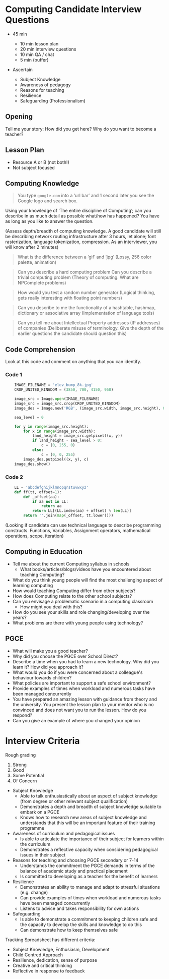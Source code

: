 Computing Candidate Interview Questions
=======================================

* 45 min
    * 10 min lesson plan
    * 20 min interview questions
    * 10 min QA / chat
    *  5 min (buffer)

* Ascertain
    * Subject Knowledge
    * Awareness of pedagogy
    * Reasons for teaching
    * Resilience
    * Safeguarding (Professionalism)


Opening
-------

Tell me your story:
  How did you get here?
  Why do you want to become a teacher?


Lesson Plan
-----------

* Resource A or B (not both!)
* Not subject focused


Computing Knowledge
-------------------

> You type `google.com` into a ‘url bar’ and 1 second later you see the Google logo and search box.

Using your knowledge of ‘The entire discipline of Computing’; can you describe in as much detail as possible what/how has happened? You have as long as you like to answer the question.

(Assess depth/breadth of computing knowledge. A good candidate will still be describing network routing infrastructure after 3 hours, let alone; font rasterization, language tokenization, compression. As an interviewer, you will know after 2 minutes)

> What is the difference between a ‘gif’ and ‘jpg’
(Lossy, 256 color palette, animation)

> Can you describe a hard computing problem
> Can you describe a trivial computing problem
(Theory of computing. What are NPComplete problems)

> How would you test a random number generator
(Logical thinking, gets really interesting with floating point numbers)

> Can you describe to me the functionality of a hashtable, hashmap, dictionary or associative array
(Implementation of language tools)

> Can you tell me about Intellectual Property addresses (IP addresses) of companies
(Deliberate misuse of terminology. Give the depth of the earlier questions the candidate should question this)

Code Comprehension
------------------

Look at this code and comment on anything that you can identify.

### Code 1

```python
    IMAGE_FILENAME = 'elev_bump_8k.jpg'
    CROP_UNITED_KINGDOM = (3850, 700, 4150, 950)

    image_src = Image.open(IMAGE_FILENAME)
    image_src = image_src.crop(CROP_UNITED_KINGDOM)
    image_des = Image.new('RGB', (image_src.width, image_src.height), 0x000000)

    sea_level = 0

    for y in range(image_src.height):
        for x in range(image_src.width):
            land_height = image_src.getpixel((x, y))
            if land_height - sea_level > 0:
                c = (0, 255, 0)
            else:
                c = (0, 0, 255)
        image_des.putpixel((x, y), c)
    image_des.show()
```

### Code 2

```python
    LL = 'abcdefghijklmnopqrstuvwxyz'
    def ff(tt, offset=1):
        def _offset(aa):
            if aa not in LL:
                return aa
            return LL[(LL.index(aa) + offset) % len(LL)]
        return ''.join(map(_offset, tt.lower()))
```

(Looking if candidate can use technical language to describe programming constructs. Functions, Variables, Assignment operators, mathematical operations, scope. iteration)

Computing in Education
----------------------

* Tell me about the current Computing syllabus in schools
    * What books/articles/blogs/videos have you encountered about teaching Computing?
* What do you think young people will find the most challenging aspect of learning computing
* How would teaching Computing differ from other subjects?
* How does Computing relate to the other school subjects?
* Can you envisage a problematic scenario in a computing classroom
    * How might you deal with this?
* How do you see your skills and role changing/developing over the years?
* What problems are there with young people using technology?

PGCE
----

* What will make you a good teacher?
* Why did you choose the PGCE over School Direct?
* Describe a time when you had to learn a new technology. Why did you learn it? How did you approach it?
* What would you do if you were concerned about a colleague's behaviour towards children?
* What policies are important to support a safe school environment?
* Provide examples of times when workload and numerous tasks have been managed concurrently
* You have prepared an amazing lesson with guidance from theory and the university. You present the lesson plan to your mentor who is no convinced and does not want you to run the lesson. How do you respond?
* Can you give an example of where you changed your opinion

Interview Criteria
==================

Rough grading
1. Strong
2. Good
3. Some Potential
4. Of Concern

* Subject Knowledge
    * Able to talk enthusiastically about an aspect of subject knowledge (from degree or other relevant subject qualification)
    * Demonstrates a depth and breadth of subject knowledge suitable to embark on a PGCE
    * Knows how to research new areas of subject knowledge and understands that this will be an important feature of their training programme
* Awareness of curriculum and pedagogical issues
    * Is able to articulate the importance of their subject for learners within the curriculum
    * Demonstrates a reflective capacity when considering pedagogical issues in their subject
* Reasons for teaching and choosing PGCE secondary or 7-14
    * Understands the commitment the PGCE demands in terms of the balance of academic study and practical placement
    * Is committed to developing as a teacher for the benefit of learners
* Resilience
    * Demonstrates an ability to manage and adapt to stressful situations (e.g. change)
    * Can provide examples of times when workload and numerous tasks have been managed concurrently
    * Listens to advice and takes responsibility for own actions
* Safeguarding
    * Is able to demonstrate a commitment to keeping children safe and the capacity to develop the skills and knowledge to do this
    * Can demonstrate how to keep themselves safe

Tracking Spreadsheet has different criteria:
* Subject Knowledge, Enthusiasm, Development
* Child Centred Approach
* Resilience, dedication, sense of purpose
* Creative and critical thinking
* Reflective in response to feedback

